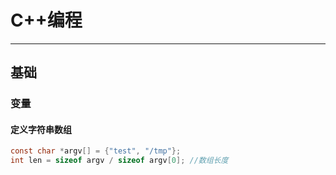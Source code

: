 # C++编程

------

## 基础

### 变量

#### 定义字符串数组

```c
const char *argv[] = {"test", "/tmp"};
int len = sizeof argv / sizeof argv[0]; //数组长度
```

